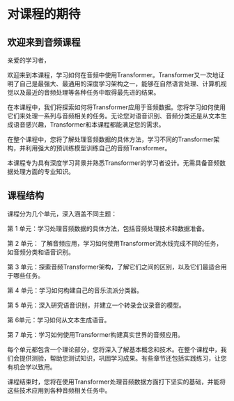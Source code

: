 # 对课程的期待

## 欢迎来到音频课程

亲爱的学习者，

欢迎来到本课程，学习如何在音频中使用Transformer。Transformer又一次地证明了自己是最强大、最通用的深度学习架构之一，能够在自然语言处理、计算机视觉以及最近的音频处理等各种任务中取得最先进的结果。

在本课程中，我们将探索如何将Transformer应用于音频数据。您将学习如何使用它们来处理一系列与音频相关的任务。无论您对语音识别、音频分类还是从文本生成语音感兴趣，Transformer和本课程都能满足您的需求。

在整个课程中，您将了解处理音频数据的具体方法，学习不同的Transformer架构，并利用强大的预训练模型训练自己的音频Transformer。

本课程专为具有深度学习背景并熟悉Transformer的学习者设计。无需具备音频数据处理方面的专业知识。

## 课程结构

课程分为几个单元，深入涵盖不同主题：

第 1 单元：学习处理音频数据的具体方法，包括音频处理技术和数据准备。

第 2 单元： 了解音频应用，学习如何使用Transformer流水线完成不同的任务，如音频分类和语音识别。

第 3 单元：探索音频Transformer架构，了解它们之间的区别，以及它们最适合用于哪些任务。

第 4 单元：学习如何构建自己的音乐流派分类器。

第 5 单元：深入研究语音识别，并建立一个转录会议录音的模型。

第 6单元：学习如何从文本生成语音。

第 7 单元：学习如何使用Transformer构建真实世界的音频应用。

每个单元都包含一个理论部分，您将深入了解基本概念和技术。在整个课程中，我们会提供测验，帮助您测试知识，巩固学习成果。有些章节还包括实践练习，让您有机会学以致用。

课程结束时，您将在使用Transformer处理音频数据方面打下坚实的基础，并能将这些技术应用到各种音频相关任务中。
